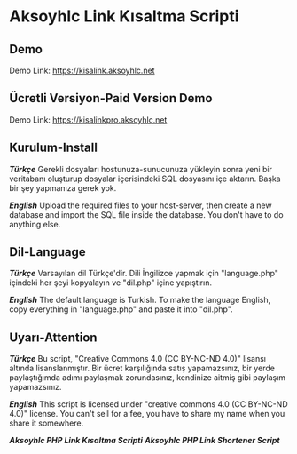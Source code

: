
# Aksoyhlc Link Kısaltma Scripti

## Demo
Demo Link: https://kisalink.aksoyhlc.net

## Ücretli Versiyon-Paid Version Demo
Demo Link: https://kisalinkpro.aksoyhlc.net

## Kurulum-Install
***Türkçe***
Gerekli dosyaları hostunuza-sunucunuza yükleyin sonra yeni bir veritabanı oluşturup dosyalar içerisindeki SQL dosyasını içe aktarın. Başka bir şey yapmanıza gerek yok.

***English***
Upload the required files to your host-server, then create a new database and import the SQL file inside the database. You don't have to do anything else.

## Dil-Language
***Türkçe***
Varsayılan dil Türkçe'dir. Dili İngilizce yapmak için "language.php" içindeki her şeyi kopyalayın ve "dil.php" içine yapıştırın.

***English***
The default language is Turkish. To make the language English, copy everything in "language.php" and paste it into "dil.php".

## Uyarı-Attention
***Türkçe***
Bu script, "Creative Commons 4.0 (CC BY-NC-ND 4.0)" lisansı altında lisanslanmıştır. Bir ücret karşılığında satış yapamazsınız, bir yerde paylaştığımda adımı paylaşmak zorundasınız, kendinize aitmiş gibi paylaşım yapamazsınız.

***English***
This script is licensed under "creative commons 4.0 (CC BY-NC-ND 4.0)" license. You can't sell for a fee, you have to share my name when you share it somewhere.

***Aksoyhlc PHP Link Kısaltma Scripti***
***Aksoyhlc PHP Link Shortener Script***
